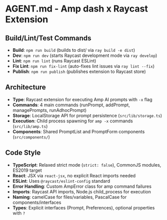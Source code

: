 # AGENT.md - Amp dash x Raycast Extension

## Build/Lint/Test Commands

- **Build**: `npm run build` (builds to dist/ via `ray build -e dist`)
- **Dev**: `npm run dev` (starts Raycast development mode via `ray develop`)
- **Lint**: `npm run lint` (runs Raycast ESLint)
- **Fix Lint**: `npm run fix-lint` (auto-fixes lint issues via `ray lint --fix`)
- **Publish**: `npm run publish` (publishes extension to Raycast store)

## Architecture

- **Type**: Raycast extension for executing Amp AI prompts with `-x` flag
- **Commands**: 4 main commands (runPrompt, addPrompt, managePrompts, runAdhocPrompt)
- **Storage**: LocalStorage API for prompt persistence (`src/lib/storage.ts`)
- **Execution**: Child process spawning for `amp -x` commands (`src/lib/amp.ts`)
- **Components**: Shared PromptList and PromptForm components (`src/components/`)

## Code Style

- **TypeScript**: Relaxed strict mode (`strict: false`), CommonJS modules, ES2019 target
- **React**: JSX via `react-jsx`, no explicit React imports needed
- **ESLint**: Uses `@raycast/eslint-config` standard
- **Error Handling**: Custom AmpError class for amp command failures
- **Imports**: Raycast API imports, Node.js child_process for execution
- **Naming**: camelCase for files/variables, PascalCase for components/interfaces
- **Types**: Explicit interfaces (Prompt, Preferences), optional properties with `?`
